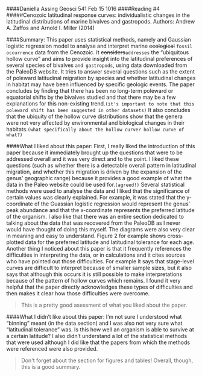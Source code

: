 ####Daniella Assing
Geosci 541
Feb 15 1016
####Reading #4
#####Cenozoic latitudinal response curves: individualistic changes in the latitudinal distributions of marine bivalves and gastropods.
Authors: Andrew A. Zaffos and Arnold I. Miller (2014)

####Summary: 
This paper uses statistical methods, namely and Gaussian logistic regression model to analyse and interpret marine ~~ecological~~ `fossil occurrence` data from the Cenozoic. It ~~considers~~`addresses` the “ubiquitous hollow curve” and aims to provide insight into the latitudinal preferences of several species of bivalves `and gastropods`, using data downloaded from the PaleoDB website. It tries to answer several questions such as the extent of poleward latitudinal migration by species and whether latitudinal changes in habitat may have been influenced by specific geologic events. The paper concludes by finding that there has been no long-term poleward or equatorial shifts by the bivalves studied and that there may be a few explanations for this non-existing trend.`(it's important to note that this poleward shift has been suggested in other datasets)` It also concludes that the ubiquity of the hollow curve distributions show that the genera were not very affected by environmental and biological changes in their habitats.`(what specifically about the hollow curve? hollow curve of what?)`

####What I liked about this paper: 
First, I really liked the introduction of this paper because it immediately brought up the questions that were to be addressed overall and it was very direct and to the point. I liked these questions (such as whether there is a detectable overall pattern in latitudinal migration, and whether this migration is driven by the expansion of the genus’ geographic range) because it provides a good example of what the data in the Paleo website could be used for.`(agreed!)` Several statistical methods were used to analyse the data and I liked that the significance of certain values was clearly explained. For example, it was stated that the y-coordinate of the Guassian logistic regression would represent the genus’ peak abundance and that the x-coordinate represents the preferred latitude of the organism. I also like that there was an entire section dedicated to talking about the data that was recovered from the PaleoDB as I never would have thought of doing this myself. The diagrams were also very clear in meaning and easy to understand. Figure 2 for example shows cross-plotted data for the preferred latitude and latitudinal tolerance for each age. Another thing I noticed about this paper is that it frequently references the difficulties in interpreting the data, or in calculations and it cites sources who have pointed out those difficulties. For example it says that stage-level curves are difficult to interpret because of smaller sample sizes, but it also says that although this occurs it is still possible to make interpretations because of the pattern of hollow curves which remains. I found it very helpful that the paper directly acknowledges these types of difficulties and then makes it clear how those difficulties were overcome.
> This is a pretty good asessment of what you liked about the paper.

####What I didn’t like about this paper: 
I’m not sure I understood what “binning” meant (in the data section) and I was also not very sure what “latitudinal tolerance” was. Is this how well an organism is able to survive at a certain latitude? I also didn’t understand a lot of the statistical methods that were used although I did like that the papers from which the methods were referenced were also provided. 

> Don't forget about the section for figures and tables! Overall, though, this is a good summary.
